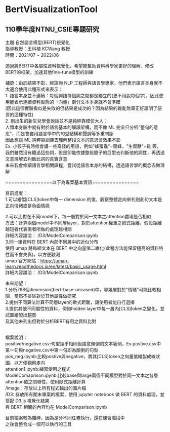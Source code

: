 # BertVisualizationTool
## 110學年度NTNU_CSIE專題研究
主題:自然語言模型(BERT)視覺化<br>
指導教授：王科植 KCWang 教授<br>
時間：2021/07 ~ 2022/06<br>

透過將BERT中各屬性資料視覺化，希望能幫助資料科學家更好的理解、修改BERT的框架，加速其他fine-tune模型的訓練<br>

補更：由於結果不彰，經諮詢 NLP 工程師與語言學專家，他們表示語言本身就不太適合使用此種形式來表示：<br>
    1. 語言本身並不連續：每個詞語每個詞之間都是獨立的(更不用說每個字)，因此使用能表示連續資料型態的「向量」劃分文本本身就不會準確<br>
        (因此這個實驗看似是失敗的但結果是成功的？因為結果的雜亂無章正好證明了語言的這種特性)<br>
    2. 剛出生的新生兒學會說話並不是純粹靠模仿大人：<br>
        人類本身腦中就有對於語言基本的解讀架構，而不像 ML 完全只分析"整句的意思"，而是會套用語言學中的句型結構和聲調等多重判斷<br>
        因此想讓 ML 純粹靠訓練去理解整段文本的意思會效果不彰<br>
        Ex. 小孩子有時候會講一些奇怪的用語，例如"蜂蜜蟲"=蜜蜂，"生蛋獸"=雞 等，我們雖然沒有聽過這些詞，但是卻能依據整段鋸子的巨型去判斷他的詞性，再透過文意理解去判斷此詞的真實含意<br>
    未來我會修讀語言學相關課程，嘗試從語言本身的結構，透過語言學的概念去做理解<br>

================以下為專案基本資訊================<br>

目前進度：<br>
1.可以繪製[CLS]token中每一 dimension 的值，觀察整體走向來判別此句文本是正向情緒或是負面情感<br>
    
2.可以比對在不同model下，每一層對於同一文本之attention處理是否相似<br>
    方法：計算兩個model中不同層layer，對於attention權重之歐式距離，假設距離越短者代表兩者所做的處理越相關<br>
    詳細內容請洽： /D3/ModelComparison.ipynb<br>
3.同一組資料在 BERT 內部不同層中的近似分布<br>
    使用 umap 將每組文本在 BERT 中之向量值二維化(此種方法能保留極高的資料特性而不會失真)，以方便觀測<br>
    umap 官方網站：https://umap-learn.readthedocs.io/en/latest/basic_usage.html<br>
    詳細內容請洽： /D3/ModelComparison.ipynb<br>
    
未來期望：<br>
1.分析768個dimension(bert-base-uncased)中，哪幾層對於"情緒"可能比較相關，當然不排除對於其他屬性做研究<br>
2.提供不同算法計算不同層layer的歐式距離，讓使用者能自行選擇<br>
3.提供其他不同屬性的資料，例如hidden layer中每一層內[CLS]token之變化，並試圖繪製出趨勢<br>
及其他未列出但對於分析BERT有用之資料比對<br>
<br>

檔案說明：<br>
positive/negative.csv:句型幾乎相同但語意顛倒的文本範例，Ex.postive.csv中第一句與negative.csv中第一句即為顛倒的句型<br>
pos_neg.ipynb:比較postive與negative，將其[CLS]token之向量值繪製成線狀圖，以方便觀察走向<br>
attention1.ipynb:練習使用之程式<br>
ModelComaprison.ipynb:比較base與large兩個不同模型對於同一文本之各層attention值之關聯性，使用歐式距離計算<br>
/image：存放以上所有程式輸出的圖片檔<br>
/D3: 存放所有期末專案的檔案，使用 jupyter notebook 做 BERT 的資料處理，並搭配 D3.js 視覺化結果<br>
    與 BERT 相關的內容均在 ModelComparison.ipynb<br>
    

目前檔案較為雜碎，因為是分不同任務執行，還在練習階段中<br>
之後會整合成一個可以執行的工具<br>
